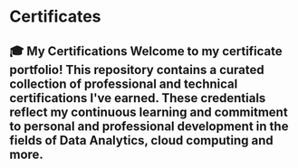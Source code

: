 # Certificates
## 🎓 My Certifications  Welcome to my certificate portfolio! This repository contains a curated collection of professional and technical certifications I've earned. These credentials reflect my continuous learning and commitment to personal and professional development in the fields of Data Analytics, cloud computing and more.

